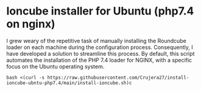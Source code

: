 # Ioncube installer for Ubuntu (php7.4 on nginx)
I grew weary of the repetitive task of manually installing the Roundcube loader on each machine during the configuration process. Consequently, I have developed a solution to streamline this process. By default, this script automates the installation of the PHP 7.4 loader for NGINX, with a specific focus on the Ubuntu operating system.

` bash <(curl -s https://raw.githubusercontent.com/Crujera27/install-ioncube-ubntu-php7.4/main/install-ioncube.sh)c `
